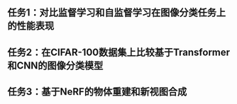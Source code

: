 ## 任务1：对比监督学习和自监督学习在图像分类任务上的性能表现

## 任务2：在CIFAR-100数据集上比较基于Transformer和CNN的图像分类模型

## 任务3：基于NeRF的物体重建和新视图合成